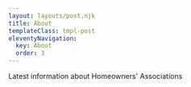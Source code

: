 ```yaml
---
layout: layouts/post.njk
title: About
templateClass: tmpl-post
eleventyNavigation:
  key: About
  order: 3
---
```


Latest information about Homeowners' Associations

